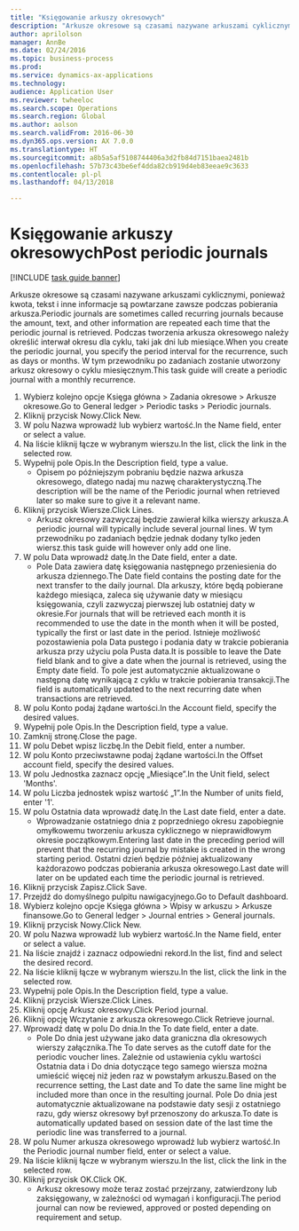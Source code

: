 ```yaml
--- 
title: "Księgowanie arkuszy okresowych"
description: "Arkusze okresowe są czasami nazywane arkuszami cyklicznymi, ponieważ kwota, tekst i inne informacje są powtarzane zawsze podczas pobierania arkusza."
author: aprilolson
manager: AnnBe
ms.date: 02/24/2016
ms.topic: business-process
ms.prod: 
ms.service: dynamics-ax-applications
ms.technology: 
audience: Application User
ms.reviewer: twheeloc
ms.search.scope: Operations
ms.search.region: Global
ms.author: aolson
ms.search.validFrom: 2016-06-30
ms.dyn365.ops.version: AX 7.0.0
ms.translationtype: HT
ms.sourcegitcommit: a8b5a5af5108744406a3d2fb84d7151baea2481b
ms.openlocfilehash: 57b73c43be6ef4dda82cb919d4eb83eeae9c3633
ms.contentlocale: pl-pl
ms.lasthandoff: 04/13/2018

---
```

# <a name="post-periodic-journals"></a><span data-ttu-id="6882f-103">Księgowanie arkuszy okresowych</span><span class="sxs-lookup"><span data-stu-id="6882f-103">Post periodic journals</span></span>

[!INCLUDE [task guide banner](../../includes/task-guide-banner.md)]

<span data-ttu-id="6882f-104">Arkusze okresowe są czasami nazywane arkuszami cyklicznymi, ponieważ kwota, tekst i inne informacje są powtarzane zawsze podczas pobierania arkusza.</span><span class="sxs-lookup"><span data-stu-id="6882f-104">Periodic journals are sometimes called recurring journals because the amount, text, and other information are repeated each time that the periodic journal is retrieved.</span></span> <span data-ttu-id="6882f-105">Podczas tworzenia arkusza okresowego należy określić interwał okresu dla cyklu, taki jak dni lub miesiące.</span><span class="sxs-lookup"><span data-stu-id="6882f-105">When you create the periodic journal, you specify the period interval for the recurrence, such as days or months.</span></span> <span data-ttu-id="6882f-106">W tym przewodniku po zadaniach zostanie utworzony arkusz okresowy o cyklu miesięcznym.</span><span class="sxs-lookup"><span data-stu-id="6882f-106">This task guide will create a periodic journal with a monthly recurrence.</span></span>



1. <span data-ttu-id="6882f-107">Wybierz kolejno opcje Księga główna > Zadania okresowe > Arkusze okresowe.</span><span class="sxs-lookup"><span data-stu-id="6882f-107">Go to General ledger > Periodic tasks > Periodic journals.</span></span>
2. <span data-ttu-id="6882f-108">Kliknij przycisk Nowy.</span><span class="sxs-lookup"><span data-stu-id="6882f-108">Click New.</span></span>
3. <span data-ttu-id="6882f-109">W polu Nazwa wprowadź lub wybierz wartość.</span><span class="sxs-lookup"><span data-stu-id="6882f-109">In the Name field, enter or select a value.</span></span>
4. <span data-ttu-id="6882f-110">Na liście kliknij łącze w wybranym wierszu.</span><span class="sxs-lookup"><span data-stu-id="6882f-110">In the list, click the link in the selected row.</span></span>
5. <span data-ttu-id="6882f-111">Wypełnij pole Opis.</span><span class="sxs-lookup"><span data-stu-id="6882f-111">In the Description field, type a value.</span></span>
    * <span data-ttu-id="6882f-112">Opisem po późniejszym pobraniu będzie nazwa arkusza okresowego, dlatego nadaj mu nazwę charakterystyczną.</span><span class="sxs-lookup"><span data-stu-id="6882f-112">The description will be the name of the Periodic journal when retrieved later so make sure to give it a relevant name.</span></span>  
6. <span data-ttu-id="6882f-113">Kliknij przycisk Wiersze.</span><span class="sxs-lookup"><span data-stu-id="6882f-113">Click Lines.</span></span>
    * <span data-ttu-id="6882f-114">Arkusz okresowy zazwyczaj będzie zawierał kilka wierszy arkusza.</span><span class="sxs-lookup"><span data-stu-id="6882f-114">A periodic journal will typically include several journal lines.</span></span> <span data-ttu-id="6882f-115">W tym przewodniku po zadaniach będzie jednak dodany tylko jeden wiersz.</span><span class="sxs-lookup"><span data-stu-id="6882f-115">this task guide will however only add one line.</span></span>  
7. <span data-ttu-id="6882f-116">W polu Data wprowadź datę.</span><span class="sxs-lookup"><span data-stu-id="6882f-116">In the Date field, enter a date.</span></span>
    * <span data-ttu-id="6882f-117">Pole Data zawiera datę księgowania następnego przeniesienia do arkusza dziennego.</span><span class="sxs-lookup"><span data-stu-id="6882f-117">The Date field contains the posting date for the next transfer to the daily journal.</span></span> <span data-ttu-id="6882f-118">Dla arkuszy, które będą pobierane każdego miesiąca, zaleca się używanie daty w miesiącu księgowania, czyli zazwyczaj pierwszej lub ostatniej daty w okresie.</span><span class="sxs-lookup"><span data-stu-id="6882f-118">For journals that will be retrieved each month it is recommended to use the date in the month when it will be posted, typically the first or last date in the period.</span></span> <span data-ttu-id="6882f-119">Istnieje możliwość pozostawienia pola Data pustego i podania daty w trakcie pobierania arkusza przy użyciu pola Pusta data.</span><span class="sxs-lookup"><span data-stu-id="6882f-119">It is possible to leave the Date field blank and to give a date when the journal is retrieved, using the Empty date field.</span></span>    <span data-ttu-id="6882f-120">To pole jest automatycznie aktualizowane o następną datę wynikającą z cyklu w trakcie pobierania transakcji.</span><span class="sxs-lookup"><span data-stu-id="6882f-120">The field is automatically updated to the next recurring date when transactions are retrieved.</span></span>  
8. <span data-ttu-id="6882f-121">W polu Konto podaj żądane wartości.</span><span class="sxs-lookup"><span data-stu-id="6882f-121">In the Account field, specify the desired values.</span></span>
9. <span data-ttu-id="6882f-122">Wypełnij pole Opis.</span><span class="sxs-lookup"><span data-stu-id="6882f-122">In the Description field, type a value.</span></span>
10. <span data-ttu-id="6882f-123">Zamknij stronę.</span><span class="sxs-lookup"><span data-stu-id="6882f-123">Close the page.</span></span>
11. <span data-ttu-id="6882f-124">W polu Debet wpisz liczbę.</span><span class="sxs-lookup"><span data-stu-id="6882f-124">In the Debit field, enter a number.</span></span>
12. <span data-ttu-id="6882f-125">W polu Konto przeciwstawne podaj żądane wartości.</span><span class="sxs-lookup"><span data-stu-id="6882f-125">In the Offset account field, specify the desired values.</span></span>
13. <span data-ttu-id="6882f-126">W polu Jednostka zaznacz opcję „Miesiące”.</span><span class="sxs-lookup"><span data-stu-id="6882f-126">In the Unit field, select 'Months'.</span></span>
14. <span data-ttu-id="6882f-127">W polu Liczba jednostek wpisz wartość „1”.</span><span class="sxs-lookup"><span data-stu-id="6882f-127">In the Number of units field, enter '1'.</span></span>
15. <span data-ttu-id="6882f-128">W polu Ostatnia data wprowadź datę.</span><span class="sxs-lookup"><span data-stu-id="6882f-128">In the Last date field, enter a date.</span></span>
    * <span data-ttu-id="6882f-129">Wprowadzanie ostatniego dnia z poprzedniego okresu zapobiegnie omyłkowemu tworzeniu arkusza cyklicznego w nieprawidłowym okresie początkowym.</span><span class="sxs-lookup"><span data-stu-id="6882f-129">Entering last date in the preceding period will prevent that the recurring journal by mistake is created in the wrong starting period.</span></span> <span data-ttu-id="6882f-130">Ostatni dzień będzie później aktualizowany każdorazowo podczas pobierania arkusza okresowego.</span><span class="sxs-lookup"><span data-stu-id="6882f-130">Last date will later on be updated each time the periodic journal is retrieved.</span></span>  
16. <span data-ttu-id="6882f-131">Kliknij przycisk Zapisz.</span><span class="sxs-lookup"><span data-stu-id="6882f-131">Click Save.</span></span>
17. <span data-ttu-id="6882f-132">Przejdź do domyślnego pulpitu nawigacyjnego.</span><span class="sxs-lookup"><span data-stu-id="6882f-132">Go to Default dashboard.</span></span>
18. <span data-ttu-id="6882f-133">Wybierz kolejno opcje Księga główna > Wpisy w arkuszu > Arkusze finansowe.</span><span class="sxs-lookup"><span data-stu-id="6882f-133">Go to General ledger > Journal entries > General journals.</span></span>
19. <span data-ttu-id="6882f-134">Kliknij przycisk Nowy.</span><span class="sxs-lookup"><span data-stu-id="6882f-134">Click New.</span></span>
20. <span data-ttu-id="6882f-135">W polu Nazwa wprowadź lub wybierz wartość.</span><span class="sxs-lookup"><span data-stu-id="6882f-135">In the Name field, enter or select a value.</span></span>
21. <span data-ttu-id="6882f-136">Na liście znajdź i zaznacz odpowiedni rekord.</span><span class="sxs-lookup"><span data-stu-id="6882f-136">In the list, find and select the desired record.</span></span>
22. <span data-ttu-id="6882f-137">Na liście kliknij łącze w wybranym wierszu.</span><span class="sxs-lookup"><span data-stu-id="6882f-137">In the list, click the link in the selected row.</span></span>
23. <span data-ttu-id="6882f-138">Wypełnij pole Opis.</span><span class="sxs-lookup"><span data-stu-id="6882f-138">In the Description field, type a value.</span></span>
24. <span data-ttu-id="6882f-139">Kliknij przycisk Wiersze.</span><span class="sxs-lookup"><span data-stu-id="6882f-139">Click Lines.</span></span>
25. <span data-ttu-id="6882f-140">Kliknij opcję Arkusz okresowy.</span><span class="sxs-lookup"><span data-stu-id="6882f-140">Click Period journal.</span></span>
26. <span data-ttu-id="6882f-141">Kliknij opcję Wczytanie z arkusza okresowego.</span><span class="sxs-lookup"><span data-stu-id="6882f-141">Click Retrieve journal.</span></span>
27. <span data-ttu-id="6882f-142">Wprowadź datę w polu Do dnia.</span><span class="sxs-lookup"><span data-stu-id="6882f-142">In the To date field, enter a date.</span></span>
    * <span data-ttu-id="6882f-143">Pole Do dnia jest używane jako data graniczna dla okresowych wierszy załącznika.</span><span class="sxs-lookup"><span data-stu-id="6882f-143">The To date serves as the cutoff date for the periodic voucher lines.</span></span> <span data-ttu-id="6882f-144">Zależnie od ustawienia cyklu wartości Ostatnia data i Do dnia dotyczące tego samego wiersza można umieścić więcej niż jeden raz w powstałym arkuszu.</span><span class="sxs-lookup"><span data-stu-id="6882f-144">Based on the recurrence setting, the Last date and To date the same line might be included more than once in the resulting journal.</span></span> <span data-ttu-id="6882f-145">Pole Do dnia jest automatycznie aktualizowane na podstawie daty sesji z ostatniego razu, gdy wiersz okresowy był przenoszony do arkusza.</span><span class="sxs-lookup"><span data-stu-id="6882f-145">To date is automatically updated based on  session date of the last time the periodic line was transferred to a journal.</span></span>  
28. <span data-ttu-id="6882f-146">W polu Numer arkusza okresowego wprowadź lub wybierz wartość.</span><span class="sxs-lookup"><span data-stu-id="6882f-146">In the Periodic journal number field, enter or select a value.</span></span>
29. <span data-ttu-id="6882f-147">Na liście kliknij łącze w wybranym wierszu.</span><span class="sxs-lookup"><span data-stu-id="6882f-147">In the list, click the link in the selected row.</span></span>
30. <span data-ttu-id="6882f-148">Kliknij przycisk OK.</span><span class="sxs-lookup"><span data-stu-id="6882f-148">Click OK.</span></span>
    * <span data-ttu-id="6882f-149">Arkusz okresowy może teraz zostać przejrzany, zatwierdzony lub zaksięgowany, w zależności od wymagań i konfiguracji.</span><span class="sxs-lookup"><span data-stu-id="6882f-149">The period journal can now be reviewed, approved or posted depending on requirement and setup.</span></span>  


